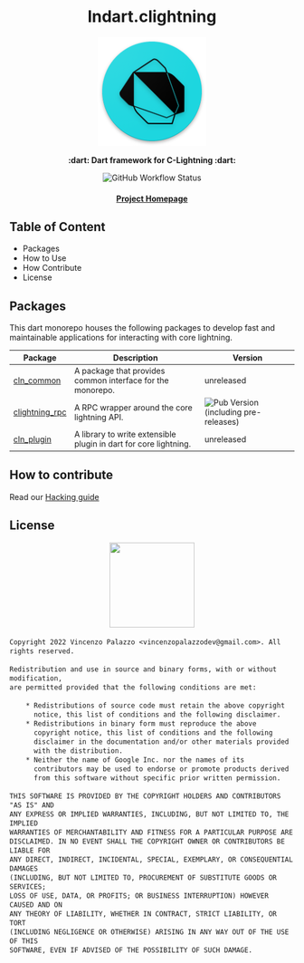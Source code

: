 <div align="center">
  <h1>lndart.clightning</h1>

  <img src="https://github.com/dart-lightning/icons/raw/main/main/res/mipmap-xxxhdpi/ic_launcher.png" />

  <p>
    <strong> :dart: Dart framework for C-Lightning :dart: </strong>
  </p>

  <p>
   <img alt="GitHub Workflow Status" src="https://img.shields.io/github/workflow/status/dart-lightning/clightning.dart/Sanity%20Check?style=flat-square">
  </p>

  <h4>
    <a href="https://github.com/dart-lightning">Project Homepage</a>
  </h4>
</div>

## Table of Content

- Packages
- How to Use
- How Contribute
- License

## Packages

This dart monorepo houses the following packages to develop fast and maintainable applications for interacting with core lightning.

| Package        | Description                                                     | Version    |
|----------------|-----------------------------------------------------------------|------------|
| [cln_common](packages/cln_common)     | A package that provides common interface for the monorepo.      | unreleased |
| [clightning_rpc](packages/rpc) | A RPC wrapper around the core lightning API.                    | ![Pub Version (including pre-releases)](https://img.shields.io/pub/v/clightning_rpc?include_prereleases&style=flat-square) |
| [cln_plugin](packages/cln_plugin)     | A library to write extensible plugin in dart for core lightning. | unreleased |
    
## How to contribute

Read our [Hacking guide](https://docs.page/dart-lightning/lndart.clightning/dev/MAINTAINERS)

## License

<div align="center">
  <img src="https://opensource.org/files/osi_keyhole_300X300_90ppi_0.png" width="150" height="150"/>
</div>

```
Copyright 2022 Vincenzo Palazzo <vincenzopalazzodev@gmail.com>. All rights reserved.

Redistribution and use in source and binary forms, with or without modification,
are permitted provided that the following conditions are met:

    * Redistributions of source code must retain the above copyright
      notice, this list of conditions and the following disclaimer.
    * Redistributions in binary form must reproduce the above
      copyright notice, this list of conditions and the following
      disclaimer in the documentation and/or other materials provided
      with the distribution.
    * Neither the name of Google Inc. nor the names of its
      contributors may be used to endorse or promote products derived
      from this software without specific prior written permission.

THIS SOFTWARE IS PROVIDED BY THE COPYRIGHT HOLDERS AND CONTRIBUTORS "AS IS" AND
ANY EXPRESS OR IMPLIED WARRANTIES, INCLUDING, BUT NOT LIMITED TO, THE IMPLIED
WARRANTIES OF MERCHANTABILITY AND FITNESS FOR A PARTICULAR PURPOSE ARE
DISCLAIMED. IN NO EVENT SHALL THE COPYRIGHT OWNER OR CONTRIBUTORS BE LIABLE FOR
ANY DIRECT, INDIRECT, INCIDENTAL, SPECIAL, EXEMPLARY, OR CONSEQUENTIAL DAMAGES
(INCLUDING, BUT NOT LIMITED TO, PROCUREMENT OF SUBSTITUTE GOODS OR SERVICES;
LOSS OF USE, DATA, OR PROFITS; OR BUSINESS INTERRUPTION) HOWEVER CAUSED AND ON
ANY THEORY OF LIABILITY, WHETHER IN CONTRACT, STRICT LIABILITY, OR TORT
(INCLUDING NEGLIGENCE OR OTHERWISE) ARISING IN ANY WAY OUT OF THE USE OF THIS
SOFTWARE, EVEN IF ADVISED OF THE POSSIBILITY OF SUCH DAMAGE.
